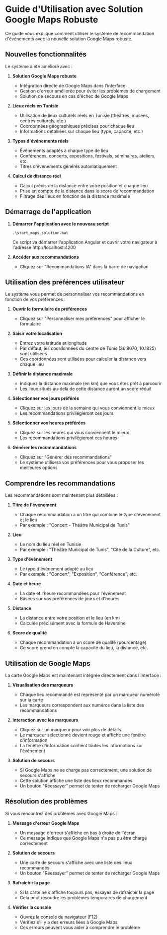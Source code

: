 # Guide d'Utilisation avec Solution Google Maps Robuste

Ce guide vous explique comment utiliser le système de recommandation d'événements avec la nouvelle solution Google Maps robuste.

## Nouvelles fonctionnalités

Le système a été amélioré avec :

1. **Solution Google Maps robuste**
   - Intégration directe de Google Maps dans l'interface
   - Gestion d'erreur améliorée pour éviter les problèmes de chargement
   - Solution de secours en cas d'échec de Google Maps

2. **Lieux réels en Tunisie**
   - Utilisation de lieux culturels réels en Tunisie (théâtres, musées, centres culturels, etc.)
   - Coordonnées géographiques précises pour chaque lieu
   - Informations détaillées sur chaque lieu (type, capacité, etc.)

3. **Types d'événements réels**
   - Événements adaptés à chaque type de lieu
   - Conférences, concerts, expositions, festivals, séminaires, ateliers, etc.
   - Titres d'événements générés automatiquement

4. **Calcul de distance réel**
   - Calcul précis de la distance entre votre position et chaque lieu
   - Prise en compte de la distance dans le score de recommandation
   - Filtrage des lieux en fonction de la distance maximale

## Démarrage de l'application

1. **Démarrer l'application avec le nouveau script**
   ```
   .\start_maps_solution.bat
   ```
   Ce script va démarrer l'application Angular et ouvrir votre navigateur à l'adresse http://localhost:4200

2. **Accéder aux recommandations**
   - Cliquez sur "Recommandations IA" dans la barre de navigation

## Utilisation des préférences utilisateur

Le système vous permet de personnaliser vos recommandations en fonction de vos préférences :

1. **Ouvrir le formulaire de préférences**
   - Cliquez sur "Personnaliser mes préférences" pour afficher le formulaire

2. **Saisir votre localisation**
   - Entrez votre latitude et longitude
   - Par défaut, les coordonnées du centre de Tunis (36.8070, 10.1825) sont utilisées
   - Ces coordonnées sont utilisées pour calculer la distance vers chaque lieu

3. **Définir la distance maximale**
   - Indiquez la distance maximale (en km) que vous êtes prêt à parcourir
   - Les lieux situés au-delà de cette distance auront un score réduit

4. **Sélectionner vos jours préférés**
   - Cliquez sur les jours de la semaine qui vous conviennent le mieux
   - Les recommandations privilégieront ces jours

5. **Sélectionner vos heures préférées**
   - Cliquez sur les heures qui vous conviennent le mieux
   - Les recommandations privilégieront ces heures

6. **Générer les recommandations**
   - Cliquez sur "Générer des recommandations"
   - Le système utilisera vos préférences pour vous proposer les meilleures options

## Comprendre les recommandations

Les recommandations sont maintenant plus détaillées :

1. **Titre de l'événement**
   - Chaque recommandation a un titre qui combine le type d'événement et le lieu
   - Par exemple : "Concert - Théâtre Municipal de Tunis"

2. **Lieu**
   - Le nom du lieu réel en Tunisie
   - Par exemple : "Théâtre Municipal de Tunis", "Cité de la Culture", etc.

3. **Type d'événement**
   - Le type d'événement adapté au lieu
   - Par exemple : "Concert", "Exposition", "Conférence", etc.

4. **Date et heure**
   - La date et l'heure recommandées pour l'événement
   - Basées sur vos préférences de jours et d'heures

5. **Distance**
   - La distance entre votre position et le lieu (en km)
   - Calculée précisément avec la formule de Haversine

6. **Score de qualité**
   - Chaque recommandation a un score de qualité (pourcentage)
   - Ce score prend en compte la capacité du lieu, la distance, etc.

## Utilisation de Google Maps

La carte Google Maps est maintenant intégrée directement dans l'interface :

1. **Visualisation des marqueurs**
   - Chaque lieu recommandé est représenté par un marqueur numéroté sur la carte
   - Les marqueurs correspondent aux numéros dans la liste des recommandations

2. **Interaction avec les marqueurs**
   - Cliquez sur un marqueur pour voir plus de détails
   - Le marqueur sélectionné devient rouge et affiche une fenêtre d'information
   - La fenêtre d'information contient toutes les informations sur l'événement

3. **Solution de secours**
   - Si Google Maps ne se charge pas correctement, une solution de secours s'affiche
   - Cette solution affiche une liste des lieux recommandés
   - Un bouton "Réessayer" permet de tenter de recharger Google Maps

## Résolution des problèmes

Si vous rencontrez des problèmes avec Google Maps :

1. **Message d'erreur Google Maps**
   - Un message d'erreur s'affiche en bas à droite de l'écran
   - Ce message indique que Google Maps n'a pas pu être chargé correctement

2. **Solution de secours**
   - Une carte de secours s'affiche avec une liste des lieux recommandés
   - Un bouton "Réessayer" permet de tenter de recharger Google Maps

3. **Rafraîchir la page**
   - Si la carte ne s'affiche toujours pas, essayez de rafraîchir la page
   - Cela peut résoudre les problèmes temporaires de chargement

4. **Vérifier la console**
   - Ouvrez la console du navigateur (F12)
   - Vérifiez s'il y a des erreurs liées à Google Maps
   - Ces erreurs peuvent vous aider à comprendre le problème
